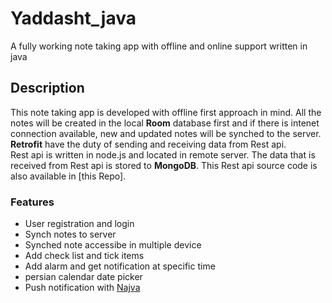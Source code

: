 # Yaddasht_java
 A fully working note taking app with offline and online support written in java

## Description 
This note taking app is developed with offline first approach in mind. All the notes will be created in the local **Room** database first and if there is intenet connection available, new and updated notes will be synched to the server.  
**Retrofit** have the duty of sending and receiving data from Rest api.  
Rest api is written in node.js and located in remote server. The data that is received from Rest api is stored to **MongoDB**. This Rest api source code is also available in [this Repo].

### Features
- User registration and login
- Synch notes to server
- Synched note accessibe in multiple device
- Add check list and tick items
- Add alarm and get notification at specific time
- persian calendar date picker
- Push notification with [Najva](https://www.najva.com "Najva")